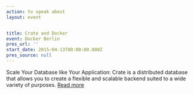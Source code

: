 ```yaml
---
action: to speak about
layout: event


title: Crate and Docker
event: Docker Berlin
pres_url: ''
start_date: 2015-04-13T00:00:00.000Z
pres_source: null
---
```


Scale Your Database like Your Application: Crate is a distributed database that allows you to create a flexible and scalable backend suited to a wide variety of purposes. [Read more](https://www.meetup.com/Docker-Berlin/events/221573093/)
